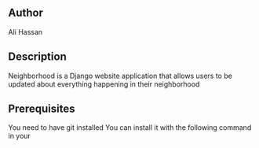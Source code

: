 ## Author
Ali Hassan

## Description
Neighborhood is a Django website application that allows users to be updated about everything happening in their neighborhood

## Prerequisites
You need to have git installed You can install it with the following command in your 

